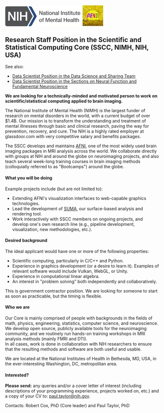 <img src="NIMH_logo.png" width="250">  <img src="AFNI_logo.png" width="80"> 

## Research Staff Position in the Scientific and Statistical Computing Core (SSCC, NIMH, NIH, USA)
See also: 
* [Data Scientist Position in the Data Science and Sharing Team](https://github.com/nih-fmrif/dataSci_job_ad)
* [Data Scientist Position in the Sections on Neural Function and Fundamental Neuroscience](https://github.com/nih-fmrif/mcrscpy_dataSci_job)

<b>We are looking for a technically-minded and motivated person to work on scientific/statistical computing applied to brain imaging.</b>

The National Institute of Mental Health (NIMH) is the largest funder of research on mental disorders in the world, with a current budget of over $1.4B. Our mission is to transform the understanding and treatment of mental illnesses through basic and clinical research, paving the way for prevention, recovery, and cure. The NIH is a highly rated employer at glassdoor.com with very competitive salary and benefits packages.

The SSCC develops and maintains [AFNI](https://afni.nimh.nih.gov), one of the most widely used brain imaging packages in MRI analysis across the world.  We collaborate directly with groups at NIH and around the globe on neuroimaging projects, and also teach several week-long training courses in brain imaging methods (colloquially referred to as "Bootcamps") around the globe.  


#### What you will be doing

Example projects include (but are not limited to):

+ Extending AFNI's visualization interfaces to web-capable graphics technologies.
+ Lead the development of [SUMA](https://afni.nimh.nih.gov/pub/dist/doc/htmldoc/SUMA/cover.html), our surface-based analysis and rendering tool.
+ Work interactively with SSCC members on ongoing projects, and develop one's own research line (e.g., pipeline development, visualization, new methodologies, etc.).

#### Desired background

The ideal applicant would have one or more of the following properties:

+ Scientific computing, particularly in C/C++ and Python. 
+ Experience in graphics development (or a desire to learn it). Examples of relevant software would include Vulkan, WebGL, or Unity.
+ Experience in computational linear algebra.
+ An interest in "problem solving" both independently and collaboratively.

This is government contractor position.
We are looking for someone to start as soon as practicable, but the timing is flexible.


#### Who we are
Our Core is mainly comprised of people with backgrounds in the fields of math, physics, engineering, statistics, computer science, and neuroscience.  
We develop open source, publicly available tools for the neuroimaging community, and we routinely run hands-on training workshops in MRI analysis methods (mainly FMRI and DTI).  
In all cases, work is done in collaboration with NIH researchers to ensure that the resulting methods and software are both useful and usable.  

We are located at the National Institutes of Health in Bethesda, MD, USA, in the ever-interesting Washington, DC, metropolitan area.


#### Interested?
<b>Please send:</b> any queries and/or a cover letter of interest (including descriptions of your programming experience, projects worked on, etc.) and a copy of your CV to:  paul.taylor@nih.gov.

Contacts:  Robert Cox, PhD (Core leader) and Paul Taylor, PhD
